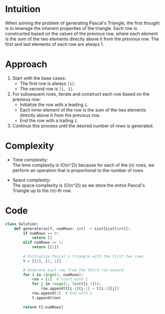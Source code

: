 # Intuition
When solving the problem of generating Pascal's Triangle, the first thought is to leverage the inherent properties of the triangle. Each row is constructed based on the values of the previous row, where each element is the sum of the two elements directly above it from the previous row. The first and last elements of each row are always 1.

# Approach
1. Start with the base cases:
   - The first row is always `[1]`.
   - The second row is `[1, 1]`.
2. For subsequent rows, iterate and construct each row based on the previous row:
   - Initialize the row with a leading `1`.
   - Each inner element of the row is the sum of the two elements directly above it from the previous row.
   - End the row with a trailing `1`.
3. Continue this process until the desired number of rows is generated.

# Complexity
- Time complexity:  
  The time complexity is \(O(n^2)\) because for each of the \(n\) rows, we perform an operation that is proportional to the number of rows.

- Space complexity:  
  The space complexity is \(O(n^2)\) as we store the entire Pascal's Triangle up to the \(n\)-th row.

# Code
```python
class Solution:
    def generate(self, numRows: int) -> List[List[int]]:
        if numRows == 0:
            return []
        elif numRows == 1:
            return [[1]]
        
        # Initialize Pascal's triangle with the first two rows
        t = [[1], [1, 1]]

        # Generate each row from the third row onward
        for i in range(2, numRows):
            row = [1]  # Start with 1
            for j in range(1, len(t[i-1])):
                row.append(t[i-1][j-1] + t[i-1][j])
            row.append(1)  # End with 1
            t.append(row)
        
        return t[:numRows]
```
